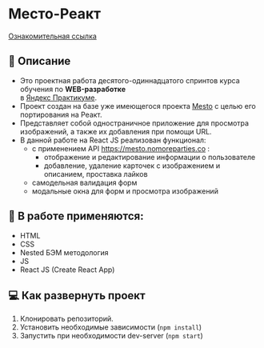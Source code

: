 # Место-Реакт
[Ознакомительная ссылка](https://eugenecod.github.io/mesto-react)

## :scroll: Описание
* Это проектная работа десятого-одиннадцатого спринтов курса обучения по __WEB-разработке__  
в [Яндекс Практикуме](https://practicum.yandex.ru/).
* Проект создан на базе уже имеющегося проекта [Mesto](https://github.com/EugeneCod/mesto) c целью его портирования на Реакт.
* Представляет собой одностраничное приложение для просмотра изображений, а также их добавления при помощи URL.
* В данной работе на React JS реализован функционал:
  * с применением API https://mesto.nomoreparties.co :
    * отображение и редактирование информации о пользователе
    * добавление, удаление карточек с изображением и описанием, проставка лайков
  * самодельная валидация форм
  * модальные окна для форм и просмотра изображений

## :toolbox: В работе применяются:
* HTML
* CSS
* Nested БЭМ методология
* JS
* React JS (Create React App)

## :computer: Как развернуть проект
1. Клонировать репозиторий.
2. Установить необходимые зависимости (`npm install`)
3. Запустить при необходимости dev-server (`npm start`)
